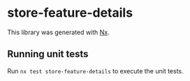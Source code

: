 # store-feature-details

This library was generated with [Nx](https://nx.dev).

## Running unit tests

Run `nx test store-feature-details` to execute the unit tests.
